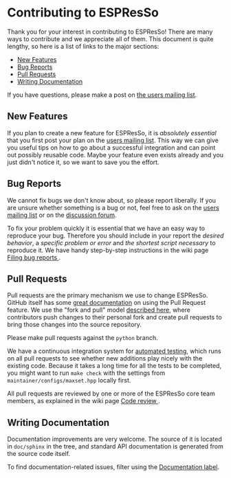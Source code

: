 # Contributing to ESPResSo
[contributing-to-espresso]: #contributing-to-espresso

Thank you for your interest in contributing to ESPResSo! There
are many ways to contribute and we appreciate all of them. This
document is quite lengthy, so here is a list of links to the
major sections:

* [New Features](#new-features)
* [Bug Reports](#bug-reports)
* [Pull Requests](#pull-requests)
* [Writing Documentation](#writing-documentation)

If you have questions, please make a post on [the users
mailing list][mailing-list].

[mailing-list]: https://lists.nongnu.org/mailman/listinfo/espressomd-users

## New Features
[new-features]: #new-features

If you plan to create a new feature for ESPResSo, it is
*absolutely essential* that you first post your plan on the
[users mailing list][mailing-list].  This way we can give you
useful tips on how to go about a successful integration and can
point out possibly reusable code.  Maybe your feature even exists
already and you just didn't notice it, so we want to save you the
effort.

## Bug Reports
[bug-reports]: #bug-reports

We cannot fix bugs we don't know about, so please report liberally.
If you are unsure whether something is a bug or not, feel free to
ask on the [users mailing list][mailing-list] or on the
[discussion forum](https://github.com/espressomd/espresso/discussions).

To fix your problem quickly it is essential that we have an easy
way to reproduce your bug.  Therefore you should include in your
report the *desired behavior*, a *specific problem or error* and
*the shortest script necessary* to reproduce it.  We have handy
step-by-step instructions in the wiki page [Filing bug reports
](https://github.com/espressomd/espresso/wiki/Filing-bug-reports).

## Pull Requests
[pull-requests]: #pull-requests

Pull requests are the primary mechanism we use to change ESPResSo.
GitHub itself has some [great documentation][gh-pull-requests]
on using the Pull Request feature.  We use the "fork and pull"
model [described here][gh-development-models], where contributors
push changes to their personal fork and create pull requests to
bring those changes into the source repository.

[gh-pull-requests]: https://help.github.com/articles/about-pull-requests/
[gh-development-models]: https://help.github.com/articles/about-collaborative-development-models/

Please make pull requests against the `python` branch.

We have a continuous integration system for [automated testing](
https://github.com/espressomd/espresso/wiki/Code-review#automated-code-review),
which runs on all pull requests to see whether new additions play
nicely with the existing code.  Because it takes a long time for
all the tests to be completed, you might want to run `make check`
with the settings from `maintainer/configs/maxset.hpp` locally
first.

All pull requests are reviewed by one or more of the ESPResSo
core team members, as explained in the wiki page [Code review
](https://github.com/espressomd/espresso/wiki/Code-review#Human_code_review).

## Writing Documentation
[writing-documentation]: #writing-documentation

Documentation improvements are very welcome.  The source of it is
located in `doc/sphinx` in the tree, and standard API documentation
is generated from the source code itself.

To find documentation-related issues, filter using the
[Documentation label][issues-doc].

[issues-doc]: https://github.com/espressomd/espresso/issues?q=is%3Aissue+is%3Aopen+label%3ADocumentation
